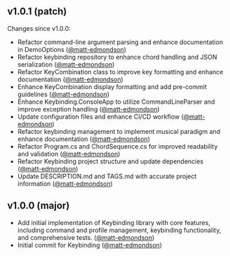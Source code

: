 ## v1.0.1 (patch)

Changes since v1.0.0:

- Refactor command-line argument parsing and enhance documentation in DemoOptions ([@matt-edmondson](https://github.com/matt-edmondson))
- Refactor keybinding repository to enhance chord handling and JSON serialization ([@matt-edmondson](https://github.com/matt-edmondson))
- Refactor KeyCombination class to improve key formatting and enhance documentation ([@matt-edmondson](https://github.com/matt-edmondson))
- Enhance KeyCombination display formatting and add pre-commit guidelines ([@matt-edmondson](https://github.com/matt-edmondson))
- Enhance Keybinding.ConsoleApp to utilize CommandLineParser and improve exception handling ([@matt-edmondson](https://github.com/matt-edmondson))
- Update configuration files and enhance CI/CD workflow ([@matt-edmondson](https://github.com/matt-edmondson))
- Refactor keybinding management to implement musical paradigm and enhance documentation ([@matt-edmondson](https://github.com/matt-edmondson))
- Refactor Program.cs and ChordSequence.cs for improved readability and validation ([@matt-edmondson](https://github.com/matt-edmondson))
- Refactor Keybinding project structure and update dependencies ([@matt-edmondson](https://github.com/matt-edmondson))
- Update DESCRIPTION.md and TAGS.md with accurate project information ([@matt-edmondson](https://github.com/matt-edmondson))
## v1.0.0 (major)

- Add initial implementation of Keybinding library with core features, including command and profile management, keybinding functionality, and comprehensive tests. ([@matt-edmondson](https://github.com/matt-edmondson))
- Initial commit for Keybinding ([@matt-edmondson](https://github.com/matt-edmondson))
